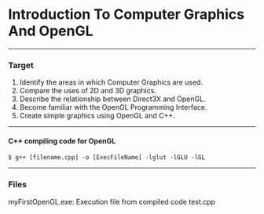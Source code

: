 # Introduction To Computer Graphics And OpenGL
---
### Target
1. Identify the areas in which Computer Graphics are used. <br>
2. Compare the uses of 2D and 3D graphics. <br>
3. Describe the relationship between Direct3X and OpenGL. <br>
4. Become familiar with the OpenGL Programming Interface. <br>
5. Create simple graphics using OpenGL and C++.
---
#### C++ compiling code for OpenGL
```
$ g++ [filename.cpp] -o [ExecFileName] -lglut -lGLU -lGL
```
---
### Files
myFirstOpenGL.exe: Execution file from compiled code test.cpp 
